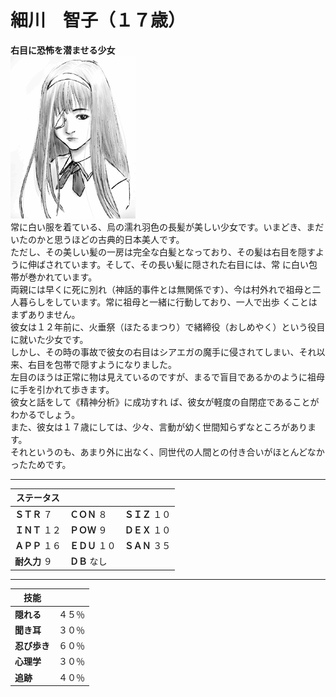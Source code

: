 # 細川　智子（１７歳）    
**右目に恐怖を潜ませる少女**    
![](..\003_Picture\02_細川_智子.gif)    
常に白い服を着ている、烏の濡れ羽色の長髪が美しい少女です。いまどき、まだいたのかと思うほどの古典的日本美人です。  
ただし、その美しい髪の一房は完全な白髪となっており、その髪は右目を隠すように伸ばされています。そして、その長い髪に隠された右目には、常 に白い包帯が巻かれています。  
両親には早くに死に別れ（神話的事件とは無関係です）、今は村外れで祖母と二人暮らしをしています。常に祖母と一緒に行動しており、一人で出歩 くことはまずありません。  
彼女は１２年前に、火垂祭（ほたるまつり）で緒締役（おしめやく）という役目に就いた少女です。  
しかし、その時の事故で彼女の右目はシアエガの魔手に侵されてしまい、それ以来、右目を包帯で隠すようになりました。  
左目のほうは正常に物は見えているのですが、まるで盲目であるかのように祖母に手を引かれて歩きます。  
彼女と話をして《精神分析》に成功すれ ば、彼女が軽度の自閉症であることがわかるでしょう。  
また、彼女は１７歳にしては、少々、言動が幼く世間知らずなところがあります。  
それというのも、あまり外に出なく、同世代の人間との付き合いがほとんどなかったためです。  
  
---  

ステータス|||  
---|---|---|  
**ＳＴＲ** ７|**ＣＯＮ** ８|**ＳＩＺ** １０|  
**ＩＮＴ** １２|**ＰＯＷ** ９|**ＤＥＸ** １０|  
**ＡＰＰ** １６|**ＥＤＵ** １０|**ＳＡＮ** ３５|  
**耐久力** ９|**ＤＢ** なし|  
  
---  

技能||  
---|---|  
**隠れる**|４５％|  
**聞き耳**|３０％|  
**忍び歩き**|６０％|  
**心理学**|３０％|  
**追跡**|４０％|  
